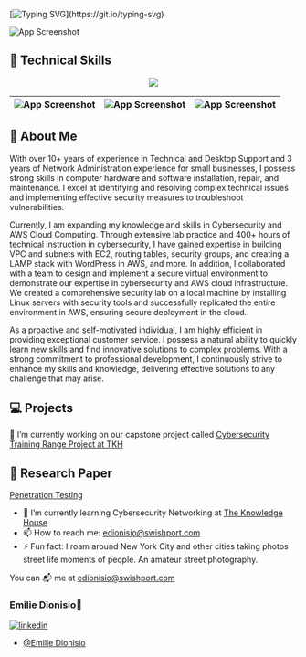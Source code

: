 
[![Typing SVG](https://readme-typing-svg.herokuapp.com?font=VT323&pause=1000&color=3FF799&width=435&lines=Hello+there%2C++I'm+Emilie!+Welcome+to+my+page!;I'm+self+taught.+Always+learning+new+things.;I+have+a+knack+for+Network+Security+and+a+cup+of+joe.;With+10+years+of+experience++as+a+Technical+Support.;Help%2C+Teach%2C+and+Learn+is+always+my+mantra.)](https://git.io/typing-svg) 

![App Screenshot](https://drive.google.com/uc?export=view&id=1V4B55629HHkWc7vih0xOSoozUgCKsbm2)

## 🤯 Technical Skills

<p align="center">
  <a href="https://skillicons.dev">
    <img src="https://skillicons.dev/icons?i=linux,bash,aws,github,git,docker,vim,html,markdown,wordpress,photoshop,visual studio" />
  </a>
</p>

|  ![App Screenshot](https://drive.google.com/uc?export=view&id=1TEVkIb9CK3t64Ssn-22RamV7Twyhk73B)  |  ![App Screenshot](https://drive.google.com/uc?export=view&id=1h9gfPaRAje4HyhrxINHHnjwUa25pJPdE)  |  ![App Screenshot](https://drive.google.com/uc?export=view&id=1yu1DA7gJoSReaPyWYaTK1Cv2sXBokBBQ) 
| ----------------------- | ----------------------- | ----------------------- |


## 🚀 About Me

With over 10+ years of experience in Technical and Desktop Support and 3 years of Network Administration experience for small businesses, I possess strong skills in computer hardware and software installation, repair, and maintenance. I excel at identifying and resolving complex technical issues and implementing effective security measures to troubleshoot vulnerabilities.

Currently, I am expanding my knowledge and skills in Cybersecurity and AWS Cloud Computing. Through extensive lab practice and 400+ hours of technical instruction in cybersecurity, I have gained expertise in building VPC and subnets with EC2, routing tables, security groups, and creating a LAMP stack with WordPress in AWS, and more. In addition, I collaborated with a team to design and implement a secure virtual environment to demonstrate our expertise in cybersecurity and AWS cloud infrastructure. We created a comprehensive security lab on a local machine by installing Linux servers with security tools and successfully replicated the entire environment in AWS, ensuring secure deployment in the cloud.

As a proactive and self-motivated individual, I am highly efficient in providing exceptional customer service. I possess a natural ability to quickly learn new skills and find innovative solutions to complex problems. With a strong commitment to professional development, I continuously strive to enhance my skills and knowledge, delivering effective solutions to any challenge that may arise.


## 💻 Projects
🔭 I’m currently working on our capstone project called [Cybersecurity Training Range Project at TKH](https://github.com/cybertrainingrange/ctre-team-a)


## 📘 Research Paper
[Penetration Testing](https://drive.google.com/file/d/17IVccbve_boajSNkOt9CQMrp80ro1t7m/view?usp=share_link) 

- 🌱 I’m currently learning Cybersecurity Networking at [The Knowledge House](https://www.theknowledgehouse.org/)
- 📫 How to reach me: edionisio@swishport.com
- ⚡ Fun fact: I roam around New York City and other cities taking photos street life moments of people. An amateur street photography. 


You can 📬 me at edionisio@swishport.com

### Emilie Dionisio👩‍
[![linkedin](https://img.shields.io/badge/linkedin-0A66C2?style=for-the-badge&logo=linkedin&logoColor=white)](https://www.linkedin.com/in/emdionisio/)
- [@Emilie Dionisio](https://github.com/emiliedionisio)
